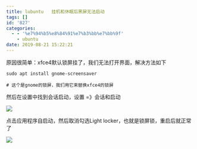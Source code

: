 ```yaml
---
title: lubuntu   挂机和休眠后黑屏无法启动
tags: []
id: '827'
categories:
  - - '%e7%94%b5%e8%84%91%e7%b3%bb%e7%bb%9f'
    - ubuntu
date: 2019-08-21 15:22:21
---
```


原因很简单：xfce4默认锁屏挂了，我们无法打开界面，解决方法如下

```
sudo apt install gnome-screensaver

# 这个是gnome的锁屏，我们用它来替换xfce4的锁屏
```

然后在设置中找到会话启动，设置 =》会话和启动

![](https://post.332b.com/wp-content/uploads/2019/08/2019-08-21_15-16.png)

点击应用程序自启动，然后取消勾选Light locker，也就是锁屏锁，重启后就正常了

![](https://post.332b.com/wp-content/uploads/2019/08/2019-08-21_15-20.png)